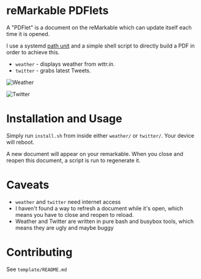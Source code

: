 # reMarkable PDFlets

A "PDFlet" is a document on the reMarkable which can update itself each time it is opened.

I use a systemd [path unit](https://www.freedesktop.org/software/systemd/man/systemd.path.html) and a simple shell script to directly build a PDF in order to achieve this.

- `weather` - displays weather from *wttr.in*.
- `twitter` - grabs latest Tweets.

![Weather](https://i.imgur.com/oCqzf3F.jpg)

![Twitter](https://i.imgur.com/Aawj3ia.jpg)

# Installation and Usage

Simply run `install.sh` from inside either `weather/` or `twitter/`.  Your device will reboot.

A new document will appear on your remarkable.  When you close and reopen this document, a script is run to regenerate it.

# Caveats

- `weather` and `twitter` need internet access
- I haven't found a way to refresh a document while it's open, which means you have to close and reopen to reload.
- Weather and Twitter are written in pure bash and busybox tools, which means they are ugly and maybe buggy

# Contributing

See `template/README.md`
